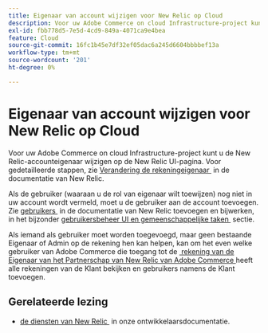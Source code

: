 ```yaml
---
title: Eigenaar van account wijzigen voor New Relic op Cloud
description: Voor uw Adobe Commerce on cloud Infrastructure-project kunt u de New Relic-accounteigenaar wijzigen op de New Relic UI-pagina. Zie [Zelfstudie over het beheren van accounts en gebruikerstoegang] (https://docs.newrelic.com/docs/accounts/accounts-billing/new-relic-one-user-management/account-user-mgmt-tutorial/) in de documentatie van New Relic voor meer informatie.
exl-id: fbb778d5-7e5d-4cd9-849a-4071ca9e4bea
feature: Cloud
source-git-commit: 16fc1b45e7df32ef05dac6a245d6604bbbbef13a
workflow-type: tm+mt
source-wordcount: '201'
ht-degree: 0%

---
```


# Eigenaar van account wijzigen voor New Relic op Cloud

Voor uw Adobe Commerce on cloud Infrastructure-project kunt u de New Relic-accounteigenaar wijzigen op de New Relic UI-pagina. Voor gedetailleerde stappen, zie [&#x200B; Verandering de rekeningeigenaar &#x200B;](https://docs.newrelic.com/docs/accounts/accounts-billing/new-relic-one-user-management/account-user-mgmt-tutorial/) in de documentatie van New Relic.

Als de gebruiker (waaraan u de rol van eigenaar wilt toewijzen) nog niet in uw account wordt vermeld, moet u de gebruiker aan de account toevoegen. Zie [&#x200B; gebruikers &#x200B;](https://docs.newrelic.com/docs/accounts/accounts-billing/new-relic-one-user-management/user-management-ui-and-tasks/#add-users) in de documentatie van New Relic toevoegen en bijwerken, in het bijzonder [&#x200B; gebruikersbeheer UI en gemeenschappelijke taken &#x200B;](https://docs.newrelic.com/docs/accounts/accounts-billing/new-relic-one-user-management/user-management-ui-and-tasks/#where) sectie.

Als iemand als gebruiker moet worden toegevoegd, maar geen bestaande Eigenaar of Admin op de rekening hen kan helpen, kan om het even welke gebruiker van Adobe Commerce die toegang tot de [&#x200B; rekening van de Eigenaar van het Partnerschap van New Relic van Adobe Commerce &#x200B;](https://account.newrelic.com/accounts/1311131/users) heeft alle rekeningen van de Klant bekijken en gebruikers namens de Klant toevoegen.

## Gerelateerde lezing

* [&#x200B; de diensten van New Relic &#x200B;](https://experienceleague.adobe.com/nl/docs/commerce-cloud-service/user-guide/monitor/new-relic/new-relic-service) in onze ontwikkelaarsdocumentatie.
